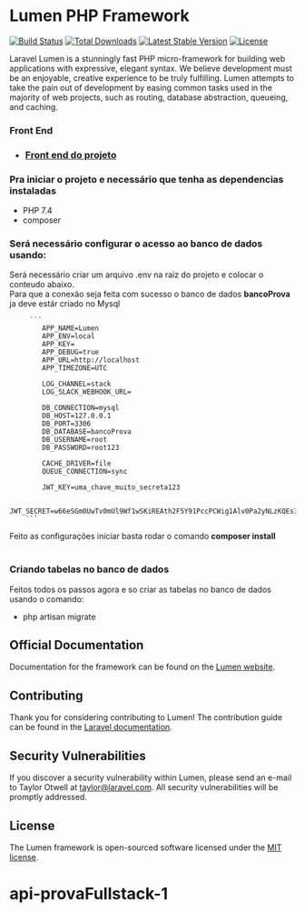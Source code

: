 # Lumen PHP Framework

[![Build Status](https://travis-ci.org/laravel/lumen-framework.svg)](https://travis-ci.org/laravel/lumen-framework)
[![Total Downloads](https://img.shields.io/packagist/dt/laravel/framework)](https://packagist.org/packages/laravel/lumen-framework)
[![Latest Stable Version](https://img.shields.io/packagist/v/laravel/framework)](https://packagist.org/packages/laravel/lumen-framework)
[![License](https://img.shields.io/packagist/l/laravel/framework)](https://packagist.org/packages/laravel/lumen-framework)

Laravel Lumen is a stunningly fast PHP micro-framework for building web applications with expressive, elegant syntax. We believe development must be an enjoyable, creative experience to be truly fulfilling. Lumen attempts to take the pain out of development by easing common tasks used in the majority of web projects, such as routing, database abstraction, queueing, and caching.

<h3>Front End<h3>
    <p>
        <ul>
        <li><a href="https://github.com/thayronFeitosa/front-provaFullstack-1" >Front end do projeto</a></li>
    </ul>
    </p>

<p>
    <h3> <strong>Pra iniciar o projeto e necessário que tenha as dependencias instaladas</strong></h3>
    <ul>
        <li>PHP 7.4</li>
        <li>composer</li>
    </ul>
    <p>
     <h3> Será necessário configurar o acesso ao banco de dados usando:</h3>
     <p>Será necessário criar um arquivo .env na raiz do projeto e colocar o conteudo abaixo.<br>Para que a conexão seja feita com sucesso o banco de dados <strong>bancoProva</strong> ja deve estár criado no Mysql <p>
     
         ```
            APP_NAME=Lumen
            APP_ENV=local
            APP_KEY=
            APP_DEBUG=true
            APP_URL=http://localhost
            APP_TIMEZONE=UTC

            LOG_CHANNEL=stack
            LOG_SLACK_WEBHOOK_URL=

            DB_CONNECTION=mysql
            DB_HOST=127.0.0.1
            DB_PORT=3306
            DB_DATABASE=bancoProva
            DB_USERNAME=root
            DB_PASSWORD=root123

            CACHE_DRIVER=file
            QUEUE_CONNECTION=sync

            JWT_KEY=uma_chave_muito_secreta123

            JWT_SECRET=w66eSGm0UwTv0mUl9Wf1wSKiREAth2F5Y91PccPCWig1Alv0Pa2yNLzKQEs3bZy
        ```
        
   <p>Feito as configurações iniciar basta rodar o comando <strong>composer install</strong> <br><br>
    <h3>Criando tabelas no banco de dados</h3>
        Feitos todos os passos agora e so criar as tabelas no banco de dados usando o comando:<br>
      <ul>
        <li>php artisan migrate</li>
    </ul>
   
   </p>
</p>

## Official Documentation



Documentation for the framework can be found on the [Lumen website](https://lumen.laravel.com/docs).

## Contributing

Thank you for considering contributing to Lumen! The contribution guide can be found in the [Laravel documentation](https://laravel.com/docs/contributions).

## Security Vulnerabilities

If you discover a security vulnerability within Lumen, please send an e-mail to Taylor Otwell at taylor@laravel.com. All security vulnerabilities will be promptly addressed.

## License

The Lumen framework is open-sourced software licensed under the [MIT license](https://opensource.org/licenses/MIT).
# api-provaFullstack-1
